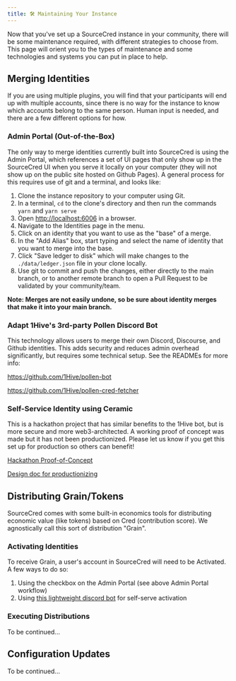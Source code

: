 ```yaml
---
title: 🛠 Maintaining Your Instance
---
```


Now that you've set up a SourceCred instance in your community, there will be
some maintenance required, with different strategies to choose from. This page
will orient you to the types of maintenance and some technologies and systems
you can put in place to help.

## Merging Identities

If you are using multiple plugins, you will find that your participants will end
up with multiple accounts, since there is no way for the instance to know which
accounts belong to the same person. Human input is needed, and there are a few
different options for how.

### Admin Portal (Out-of-the-Box)

The only way to merge identities currently built into SourceCred is using the
Admin Portal, which references a set of UI pages that only show up in the
SourceCred UI when you serve it locally on your computer (they will not show up
on the public site hosted on Github Pages). A general process for this requires
use of git and a terminal, and looks like:

1. Clone the instance repository to your computer using Git.
2. In a terminal, `cd` to the clone's directory and then run the commands `yarn`
   and `yarn serve`
3. Open [http://localhost:6006](http://localhost:6006) in a browser.
4. Navigate to the Identities page in the menu.
5. Click on an identity that you want to use as the "base" of a merge.
6. In the "Add Alias" box, start typing and select the name of identity that you
   want to merge into the base.
7. Click "Save ledger to disk" which will make changes to the
   `./data/ledger.json` file in your clone locally.
8. Use git to commit and push the changes, either directly to the main branch,
   or to another remote branch to open a Pull Request to be validated by your
   community/team.

**Note: Merges are not easily undone, so be sure about identity merges that make
it into your main branch.**

### Adapt 1Hive's 3rd-party Pollen Discord Bot

This technology allows users to merge their own Discord, Discourse, and Github
identities. This adds security and reduces admin overhead significantly, but
requires some technical setup. See the READMEs for more info:

https://github.com/1Hive/pollen-bot

https://github.com/1Hive/pollen-cred-fetcher

### Self-Service Identity using Ceramic

This is a hackathon project that has similar benefits to the 1Hive bot, but is
more secure and more web3-architected. A working proof of concept was made but
it has not been productionized. Please let us know if you get this set up for
production so others can benefit!

[Hackathon Proof-of-Concept](https://github.com/All-in-on-IDX)

[Design doc for productionizing](https://github.com/sourcecred/sourcecred/issues/2853)

## Distributing Grain/Tokens

SourceCred comes with some built-in economics tools for distributing economic
value (like tokens) based on Cred (contribution score). We agnostically call
this sort of distribution "Grain".

### Activating Identities

To receive Grain, a user's account in SourceCred will need to be Activated. A
few ways to do so:

1. Using the checkbox on the Admin Portal (see above Admin Portal workflow)
2. Using
   [this lightweight discord bot](https://github.com/blueridger/sc-address-bot)
   for self-serve activation

### Executing Distributions

To be continued...

## Configuration Updates

To be continued...
